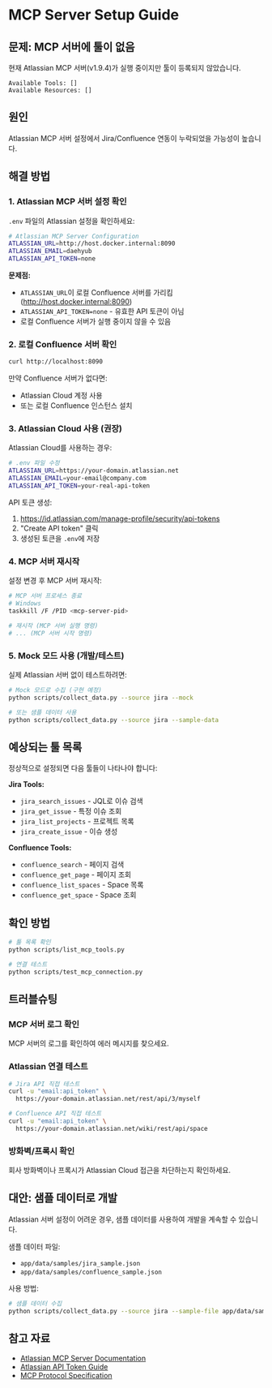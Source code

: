 # MCP Server Setup Guide

## 문제: MCP 서버에 툴이 없음

현재 Atlassian MCP 서버(v1.9.4)가 실행 중이지만 툴이 등록되지 않았습니다.

```
Available Tools: []
Available Resources: []
```

## 원인

Atlassian MCP 서버 설정에서 Jira/Confluence 연동이 누락되었을 가능성이 높습니다.

## 해결 방법

### 1. Atlassian MCP 서버 설정 확인

`.env` 파일의 Atlassian 설정을 확인하세요:

```bash
# Atlassian MCP Server Configuration
ATLASSIAN_URL=http://host.docker.internal:8090
ATLASSIAN_EMAIL=daehyub
ATLASSIAN_API_TOKEN=none
```

**문제점:**
- `ATLASSIAN_URL`이 로컬 Confluence 서버를 가리킴 (http://host.docker.internal:8090)
- `ATLASSIAN_API_TOKEN=none` - 유효한 API 토큰이 아님
- 로컬 Confluence 서버가 실행 중이지 않을 수 있음

### 2. 로컬 Confluence 서버 확인

```bash
curl http://localhost:8090
```

만약 Confluence 서버가 없다면:
- Atlassian Cloud 계정 사용
- 또는 로컬 Confluence 인스턴스 설치

### 3. Atlassian Cloud 사용 (권장)

Atlassian Cloud를 사용하는 경우:

```bash
# .env 파일 수정
ATLASSIAN_URL=https://your-domain.atlassian.net
ATLASSIAN_EMAIL=your-email@company.com
ATLASSIAN_API_TOKEN=your-real-api-token
```

API 토큰 생성:
1. https://id.atlassian.com/manage-profile/security/api-tokens
2. "Create API token" 클릭
3. 생성된 토큰을 `.env`에 저장

### 4. MCP 서버 재시작

설정 변경 후 MCP 서버 재시작:

```bash
# MCP 서버 프로세스 종료
# Windows
taskkill /F /PID <mcp-server-pid>

# 재시작 (MCP 서버 실행 명령)
# ... (MCP 서버 시작 명령)
```

### 5. Mock 모드 사용 (개발/테스트)

실제 Atlassian 서버 없이 테스트하려면:

```bash
# Mock 모드로 수집 (구현 예정)
python scripts/collect_data.py --source jira --mock

# 또는 샘플 데이터 사용
python scripts/collect_data.py --source jira --sample-data
```

## 예상되는 툴 목록

정상적으로 설정되면 다음 툴들이 나타나야 합니다:

**Jira Tools:**
- `jira_search_issues` - JQL로 이슈 검색
- `jira_get_issue` - 특정 이슈 조회
- `jira_list_projects` - 프로젝트 목록
- `jira_create_issue` - 이슈 생성

**Confluence Tools:**
- `confluence_search` - 페이지 검색
- `confluence_get_page` - 페이지 조회
- `confluence_list_spaces` - Space 목록
- `confluence_get_space` - Space 조회

## 확인 방법

```bash
# 툴 목록 확인
python scripts/list_mcp_tools.py

# 연결 테스트
python scripts/test_mcp_connection.py
```

## 트러블슈팅

### MCP 서버 로그 확인

MCP 서버의 로그를 확인하여 에러 메시지를 찾으세요.

### Atlassian 연결 테스트

```bash
# Jira API 직접 테스트
curl -u "email:api_token" \
  https://your-domain.atlassian.net/rest/api/3/myself

# Confluence API 직접 테스트
curl -u "email:api_token" \
  https://your-domain.atlassian.net/wiki/rest/api/space
```

### 방화벽/프록시 확인

회사 방화벽이나 프록시가 Atlassian Cloud 접근을 차단하는지 확인하세요.

## 대안: 샘플 데이터로 개발

Atlassian 서버 설정이 어려운 경우, 샘플 데이터를 사용하여 개발을 계속할 수 있습니다.

샘플 데이터 파일:
- `app/data/samples/jira_sample.json`
- `app/data/samples/confluence_sample.json`

사용 방법:
```bash
# 샘플 데이터 수집
python scripts/collect_data.py --source jira --sample-file app/data/samples/jira_sample.json
```

## 참고 자료

- [Atlassian MCP Server Documentation](https://github.com/modelcontextprotocol/servers/tree/main/src/atlassian)
- [Atlassian API Token Guide](https://support.atlassian.com/atlassian-account/docs/manage-api-tokens-for-your-atlassian-account/)
- [MCP Protocol Specification](https://spec.modelcontextprotocol.io/)
